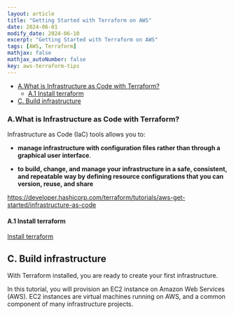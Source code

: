 ```yaml
---
layout: article
title: "Getting Started with Terraform on AWS"
date: 2024-06-01
modify_date: 2024-06-10
excerpt: "Getting Started with Terraform on AWS"
tags: [AWS, Terraform]
mathjax: false
mathjax_autoNumber: false
key: aws-terraform-tips
---
```

- [A.What is Infrastructure as Code with Terraform?](#awhat-is-infrastructure-as-code-with-terraform)
  - [A.1 Install terraform](#a1-install-terraform)
- [C. Build infrastructure](#c-build-infrastructure)

### A.What is Infrastructure as Code with Terraform?

Infrastructure as Code (IaC) tools allows you to:

- **manage infrastructure with configuration files rather than through a graphical user interface**.

- **to build, change, and manage your infrastructure in a safe, consistent, and repeatable way by defining resource configurations that you can version, reuse, and share**

<https://developer.hashicorp.com/terraform/tutorials/aws-get-started/infrastructure-as-code>

#### A.1 Install terraform

[Install terraform](https://developer.hashicorp.com/terraform/tutorials/aws-get-started/install-cli)

## C. Build infrastructure

With Terraform installed, you are ready to create your first infrastructure.

In this tutorial, you will provision an EC2 instance on Amazon Web Services (AWS). EC2 instances are virtual machines running on AWS, and a common component of many infrastructure projects.
